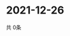 # 2021-12-26
  共 0条

  <!-- BEGIN -->
  <!-- 最后更新时间Sun Dec 26 2021 05:06:08 GMT+0000 (Coordinated Universal Time) -->
  
  <!-- END -->
  
  